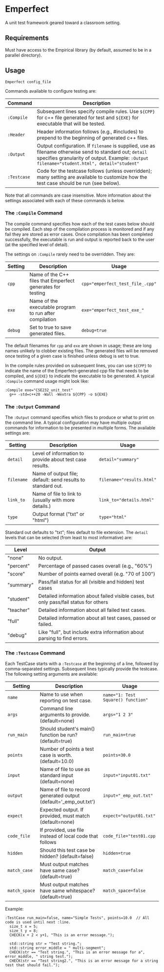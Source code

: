 # Emperfect

A unit test framework geared toward a classroom setting.

## Requirements

Must have access to the Empirical library (by default, assumed to be in a parallel directory).

## Usage

```
Emperfect config_file
```

Commands available to configure testing are:

| Command     | Description |
| ----------- | ----------- |
| `:Compile`  | Subsequent lines specify compile rules.  Use `${CPP}` for c++ file generated for test and `${EXE}` for executable that will be tested. |
| `:Header`   | Header information follows (e.g., #includes) to prepend to the beginning of generated c++ files. |
| `:Output`   | Output configuration. If `filename` is supplied, use as filename otherwise send to standard out;  `detail` specifies granularity of output.  Example: `:Output filename="student.html", detail="student"` |
| `:Testcase` | Code for the testcase follows (unless overridden); many setting are available to customize how the test case should be run (see below). |

Note that all commands are case insensitive.  More information about the settings associated with each of these commands is below.

### The `:Compile` Command

The compile command specifies how each of the test cases below should be compiled.  Each step of the compilation process is monitored and if any fail they are stored as error cases.  Once compilation has been completed successfully, the executable is run and output is reported back to the user (at the specified level of detail).

The settings on `:Compile` rarely need to be overridden.  They are:

| Setting |  Description                                               |  Usage                           |
| ------- | ---------------------------------------------------------- | -------------------------------- |
| `cpp`   | Name of the C++ files that Emperfect generates for testing | `cpp="emperfect_test_file_.cpp"` |
| `exe`   | Name of the executable program to run after compilation    | `exe="emperfect_test_exe_"`      |
| `debug` | Set to true to save generated files.                       | `debug=true`                     |

 The default filenames for `cpp` and `exe` are shown in usage; these are long names unlikely to clobber existing files.  The generated files will be removed once testing of a given case is finished unless debug is set to true.

In the compile rules provided on subsequent lines, you can use `${CPP}` to indicate the name of the Emperfect-generated cpp file that needs to be compiled, and `${EXE}` to indicate the executable to be generated.  A typical `:Compile` command usage might look like:

```
:Compile exe="CSE232_unit_test"
  g++ -std=c++20 -Wall -Wextra ${CPP} -o ${EXE}
```

### The `:Output` Command

The `:Output` command specifies which files to produce or what to print on the command line.  A typical configuration may have multiple output commands for information to be presented in multiple forms.  The available settings are:

|  Setting   |  Description                                                |  Usage                    |
| ---------- | ----------------------------------------------------------- | ------------------------- |
| `detail`   | Level of information to provide about test case results.    | `detail="summary"`        |
| `filename` | Name of output file; default: send results to standard out. | `filename="results.html"` |
| `link_to`  | Name of file to link to (usually with more details.)        | `link_to="details.html"`  |
| `type`     | Output format ("txt" or "html")                             | `type="html"`             |

Standard out defaults to "txt"; files default to file extension.  The `detail` levels that can be selected (from least to most informative) are:

|  Level    |  Output                                                                               |
| --------- | ------------------------------------------------------------------------------------- |
| "none"    | No output.                                                                            |
| "percent" | Percentage of passed cases overall (e.g., "60%")                                      |
| "score"   | Number of points earned overall (e.g. "70 of 100")                                     |
| "summary" | Pass/fail status for all (visible and hidden) test cases                              |
| "student" | Detailed information about failed visible cases, but only pass/fail status for others |
| "teacher" | Detailed information about all failed test cases.                                     |
| "full"    | Detailed information about all test cases, passed or failed.                          |
| "debug"   | Like "full", but include extra information about parsing to find errors.              |

### The `:Testcase` Command

Each TestCase starts with a `:Testcase` at the beginning of a line, followed by comma-separated settings.  Subsequent lines typically provide the testcase.  The following setting arguments are available:

| Setting       | Description                                              | Usage                     |
| ------------- | -------------------------------------------------------- | ------------------------- |
| `name`        | Name to use when reporting on test case.                 | `name="1: Test Square() function"` |
| `args`        | Command line arguments to provide. (default=none)        | `args="1 2 3"`            | 
| `run_main`    | Should student's main() function be run? (default=true)  | `run_main=true`           |
| `points`      | Number of points a test case is worth. (default=10.0)    | `points=30.0`             |
| `input`       | Name of file to use as standard input (default=none)     | `input="input01.txt"`     |
| `output`      | Name of file to record generated output (default='_emp_out.txt') | `input="_emp_out.txt"` |
| `expect`      | Expected output. If provided, must match (default=none)  | `expect="output01.txt"`   |
| `code_file`   | If provided, use file instead of local code that follows | `code_file="test01.cpp`   |
| `hidden`      | Should this test case be hidden? (default=false)         | `hidden=true`             |
| `match_case`  | Must output matches have same case? (default=true)       | `match_case=false`        |
| `match_space` | Must output matches have same whitespace? (default=true) | `match_space=false`       |

Example:

```
:TestCase run_main=false, name="Simple Tests", points=10.0  // All code is used until next :line.
  size_t x = 5;
  size_t y = 8;
  CHECK(x + 2 < y+1, "This is an error message.");

  std::string str = "Test string.";
  std::string error_middle = " multi-segment";
  CHECK(str == "Test string.", "This is an error message for a", error_middle, " string test.");
  CHECK(str == "Test string2.", "This is an error message for a string test that should fail.");
```

